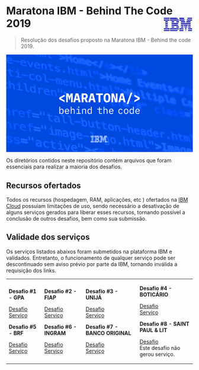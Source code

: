 # Maratona IBM - Behind The Code 2019 <img src="img/ibm.jpg" width="80" height="40" align="right">

> Resolução dos desafios proposto na Maratona IBM - Behind the code 2019.

 <img src="img/maratona.png" align="middle">

Os diretórios contidos neste repositório contém arquivos que foram essenciais para realizar a maioria dos desafios.

## Recursos ofertados

Todos os recursos (hospedagem, RAM, aplicações, etc ) ofertados na [IBM Cloud](https://cloud.ibm.com/login) possuiam limitações de uso, sendo necessário a desativação de alguns serviços gerados para liberar esses recursos, tornando possível a conclusão de outros desafios, bem como sua submissão.

## Validade dos serviços

Os serviços listados abaixos foram submetidos na plataforma IBM e validados. Entretanto, o funcionamento de qualquer serviço pode ser descontinuado sem aviso prévio por parte da IBM, tornando inválida a requisição dos links.

<table>
 <tr>
  <td>
   
<b>Desafio #1 - GPA</b>

[Desafio](https://github.com/maratonadev/desafio-1/)</br>
[Serviço](https://104180-desafio1-behindthecode.mybluemix.net/)

<b>Desafio #5 - BRF</b>

[Desafio](https://github.com/maratonadev/desafio-5/)</br>
[Serviço](https://104180-desafio5-behindthecode.mybluemix.net/)

 </td>
  <td>

<b>Desafio #2 - FIAP</b>

[Desafio](https://github.com/maratonadev/desafio-2/)</br>
[Serviço](https://104180-desafio2-behindthecode.mybluemix.net/)

<b>Desafio #6 - INGRAM</b>

[Desafio](https://github.com/maratonadev/desafio-6/)</br>
[Serviço](https://104180-desafio6-behindthecode.mybluemix.net/)

 </td>
  <td>

<b>Desafio #3 - UNIJÁ</b>

[Desafio](https://github.com/maratonadev/desafio-3/)</br>
[Serviço](https://104180-desafio3-behindthecode.mybluemix.net/)

<b>Desafio #7 - BANCO ORIGINAL</b>

[Desafio](https://github.com/maratonadev/desafio-7/)</br>
[Serviço](https://104180-desafio7-behindthecode.mybluemix.net/)

 </td>
  <td>

<b>Desafio #4 - BOTICÁRIO</b>

[Desafio](https://github.com/maratonadev/desafio-4/)</br>
[Serviço](https://104180-desafio4-behindthecode.mybluemix.net/)

<b>Desafio #8 - SAINT PAUL & LIT</b>

[Desafio](https://github.com/maratonadev/desafio-8/)</br>
Este desafio não gerou serviço.

 </td>  
</tr>
</table>
